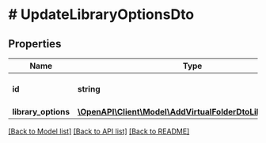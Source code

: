 # # UpdateLibraryOptionsDto

## Properties

Name | Type | Description | Notes
------------ | ------------- | ------------- | -------------
**id** | **string** | Gets or sets the library item id. | [optional]
**library_options** | [**\OpenAPI\Client\Model\AddVirtualFolderDtoLibraryOptions**](AddVirtualFolderDtoLibraryOptions.md) |  | [optional]

[[Back to Model list]](../../README.md#models) [[Back to API list]](../../README.md#endpoints) [[Back to README]](../../README.md)
